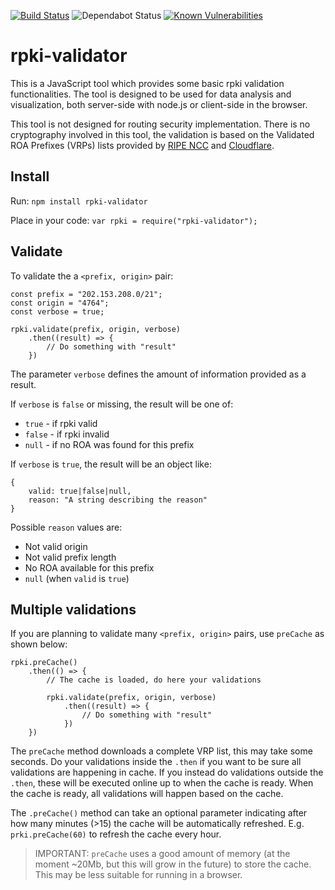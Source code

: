 [![Build Status](https://api.travis-ci.com/massimocandela/rpki-validator.svg)](https://travis-ci.com/massimocandela/rpki-validator)
![Dependabot Status](https://badgen.net/dependabot/massimocandela/rpki-validator/?icon=dependabot)
[![Known Vulnerabilities](https://snyk.io/test/github/massimocandela/rpki-validator/badge.svg?targetFile=package.json)](https://snyk.io/test/github/massimocandela/rpki-validator?targetFile=package.json)

# rpki-validator

This is a JavaScript tool which provides some basic rpki validation functionalities.
The tool is designed to be used for data analysis and visualization, both server-side with node.js or client-side in the browser.

This tool is not designed for routing security implementation.
There is no cryptography involved in this tool, the validation is based on the Validated ROA Prefixes (VRPs) lists provided by [RIPE NCC](https://www.ripe.net) and [Cloudflare](https://cloudflare.com).

## Install
Run: 
`npm install rpki-validator`

Place in your code: `var rpki = require("rpki-validator");`

## Validate

To validate the a `<prefix, origin>` pair:

```
const prefix = "202.153.208.0/21";
const origin = "4764";
const verbose = true;

rpki.validate(prefix, origin, verbose)
    .then((result) => {
        // Do something with "result"
    })
```

The parameter `verbose` defines the amount of information provided as a result.

If `verbose` is `false` or missing, the result will be one of:
* `true` - if rpki valid
* `false` - if rpki invalid
* `null` - if no ROA was found for this prefix


If `verbose` is `true`, the result will be an object like:

```
{
    valid: true|false|null,
    reason: "A string describing the reason"
}
```

Possible `reason` values are:
* Not valid origin
* Not valid prefix length
* No ROA available for this prefix
* `null` (when `valid` is `true`)


## Multiple validations

If you are planning to validate many `<prefix, origin>` pairs, use `preCache` as shown below:

```
rpki.preCache()
    .then(() => {
        // The cache is loaded, do here your validations

        rpki.validate(prefix, origin, verbose)
            .then((result) => {
                // Do something with "result"
            })
    })

```

The `preCache` method downloads a complete VRP list, this may take some seconds. Do your validations inside the `.then` if you want to be sure all validations are happening in cache.
If you instead do validations outside the `.then`, these will be executed online up to when the cache is ready. When the cache is ready, all validations will happen based on the cache.

The `.preCache()` method can take an optional parameter indicating after how many minutes (>15) the cache will be automatically refreshed. E.g. `prki.preCache(60)` to refresh the cache every hour.

> IMPORTANT: `preCache` uses a good amount of memory (at the moment ~20Mb, but this will grow in the future) to store the cache. This may be less suitable for running in a browser.
